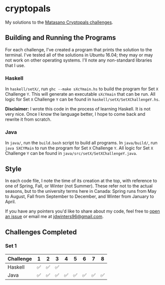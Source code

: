 # cryptopals

My solutions to the [Matasano Cryptopals challenges](https://cryptopals.com/).

## Building and Running the Programs

For each challenge, I've created a program that prints the solution to the
terminal. I've tested all of the solutions in Ubuntu 16.04; they may or may not
work on other operating systems. I'll note any non-standard libraries that I
use.

### Haskell

In `haskell/setX/`, run `ghc --make sXcYmain.hs` to build the program for Set
`X` Challenge `Y`. This will generate an executable `sXcYmain` that can be run.
All logic for Set `X` Challenge `Y` can be found in
`haskell/setX/SetXChallengeY.hs`.

**Disclaimer:** I wrote this code in the process of learning Haskell. It is not very nice. Once I
know the language better, I hope to come back and rewrite it from scratch.

### Java

In `java/`, run the `build.bash` script to build all programs. In `java/build/`,
run `java SXCYMain` to run the program for Set `X` Challenge `Y`. All logic for
Set `X` Challenge `Y` can be found in `java/src/setX/SetXChallengeY.java`.

## Style

In each code file, I note the time of its creation at the top, with reference to
one of Spring, Fall, or Winter (not Summer). These refer not to the actual
seasons, but to the university terms here in Canada: Spring runs from May to
August, Fall from September to December, and Winter from January to April.

If you have any pointers you'd like to share about my code, feel free to [open
an issue](https://github.com/jdw1996/cryptopals/issues/new) or email me at
[jdwinters96@gmail.com](mailto:jdwinters96@gmail.com).

## Challenges Completed

### Set 1

**Challenge** | **1** | **2** | **3** | **4** | **5** | **6** | **7** | **8**
--------------|:-----:|:-----:|:-----:|:-----:|:-----:|:-----:|:-----:|:-----:
Haskell|:white_check_mark:|:white_check_mark:|:white_check_mark:|||||
Java|:white_check_mark:|:white_check_mark:|:white_check_mark:|:white_check_mark:|:white_check_mark:|:white_check_mark:|:white_check_mark:|:white_check_mark:
